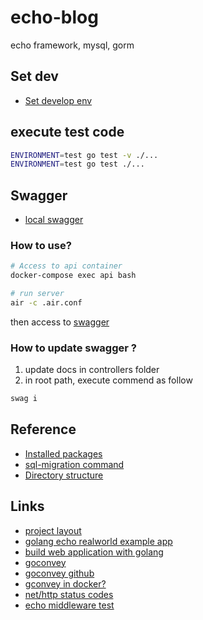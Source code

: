 # echo-blog

echo framework, mysql, gorm

## Set dev

- [Set develop env](./docs/dev.md)

## execute test code

```bash
ENVIRONMENT=test go test -v ./...
ENVIRONMENT=test go test ./...
```

## Swagger

- [local swagger](http://localhost:1323/swagger/index.html)

### How to use?

```bash
# Access to api container
docker-compose exec api bash

# run server
air -c .air.conf
```

then access to [swagger](http://localhost:1323/swagger/index.html)

### How to update swagger ?

1. update docs in controllers folder
2. in root path, execute commend as follow

```bash
swag i
```

## Reference

- [Installed packages](docs/packages.md)
- [sql-migration command](docs/sql_migrate.md)
- [Directory structure](docs/structure.md)

## Links

- [project layout](https://github.com/golang-standards/project-layout)
- [golang echo realworld example app](https://github.com/xesina/golang-echo-realworld-example-app)
- [build web application with golang](https://astaxie.gitbooks.io/build-web-application-with-golang/en/)
- [goconvey](http://goconvey.co/)
- [goconvey github](https://github.com/smartystreets/goconvey)
- [gconvey in docker?](https://github.com/smartystreets/goconvey/issues/449)
- [net/http status codes](http://golang.jp/pkg/http)
- [echo middleware test](https://github.com/labstack/echo/issues/659)

